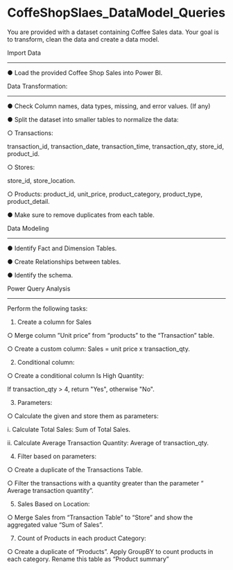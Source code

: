 # CoffeShopSlaes_DataModel_Queries
You are provided with a dataset containing Coffee Sales data. Your goal is to transform, clean the data and create a data model.


Import Data
_____________________________________________________________________________________________________________________________________________________________________________________________________________________

● Load the provided Coffee Shop Sales into Power BI.


Data Transformation:
_____________________________________________________________________________________________________________________________________________________________________________________________________________________

● Check Column names, data types, missing, and error values. (If any)

● Split the dataset into smaller tables to normalize the data:

○ Transactions:

transaction_id, transaction_date, transaction_time,
transaction_qty, store_id, product_id.

○ Stores:

store_id, store_location.

○ Products:
product_id, unit_price, product_category, product_type,
product_detail.

● Make sure to remove duplicates from each table.


Data Modeling
_____________________________________________________________________________________________________________________________________________________________________________________________________________________

● Identify Fact and Dimension Tables.

● Create Relationships between tables.

● Identify the schema.


Power Query Analysis
_____________________________________________________________________________________________________________________________________________________________________________________________________________________

Perform the following tasks:

1. Create a column for Sales
   
○ Merge column ”Unit price” from “products” to the “Transaction” table.

○ Create a custom column: Sales = unit price x transaction_qty.

2. Conditional column:
   
○ Create a conditional column Is High Quantity:

If transaction_qty > 4, return "Yes", otherwise "No".

3. Parameters:
   
○ Calculate the given and store them as parameters:

i. Calculate Total Sales: Sum of Total Sales.

ii. Calculate Average Transaction Quantity: Average of transaction_qty.

4. Filter based on parameters:
   
○ Create a duplicate of the Transactions Table.

○ Filter the transactions with a quantity greater than the parameter “ Average transaction quantity”.

5. Sales Based on Location:
   
○ Merge Sales from “Transaction Table” to “Store” and show the aggregated value “Sum of Sales”.

7. Count of Products in each product Category:

○ Create a duplicate of “Products”. Apply GroupBY to count products in each category. Rename this table as “Product summary”

